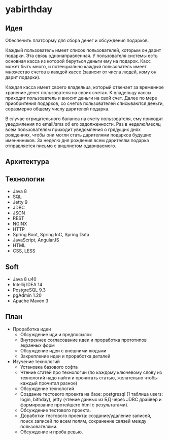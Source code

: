 # yabirthday

## Идея

Обеспечить платформу для сбора денег и обсуждения подарков. 

Каждый пользователь имеет список пользователей, которым он дарит подарки. Эта связь однонаправленная. У пользователя системы есть основная касса из которой беруться деньги ему на подарок. Касс может быть много, и потенциально каждый пользователь имеет множество счетов в каждой кассе (зависит от числа людей, кому он дарит подарки). 

Каждая касса имеет своего владельца, который отвечает за временное хранение денег пользователя на своих счетах. К владельцу кассы приходит пользователь и вносит деньги на свой счет. Далее по мере приобритения подарков, со счетов пользователей списываются деньги, соразмерно общему числу дарителей подарка.

В случае отрицательного баланса на счету пользователя, ему приходят уведомления по email/sms об его задолженности. Раз в неделю/месяц всем пользователям приходит уведомления о грядущих днях рождениях, чтобы они могли стать дарителями подарков будуших именниников. За неделю дня рождения всем даритеялм подарка отправляется письмо с вишлистом одариваемого. 

## Архитектура

## Технологии

* Java 8
* SQL
* Jetty 9
* JDBC
* JSON
* REST
* NGINX
* HTTP
* Spring Boot, Spring IoC, Spring Data
* JavaScript, AngularJS
* HTML
* CSS, LESS

## Soft

* Java 8 u40
* Intellij IDEA 14
* PostgreSQL 9.3
* pgAdmin 1.20
* Apache Maven 3

## План

* Проработка идеи
  * Обсуждение иди и предпосылок
  * Внутреннее согласование идеи и проработка прототипов экранных форм
  * Обсуждение идеи с внешними людьми
  * Закрепление идеи и проработка деталей
* Изучение технологий
  * Установка базового софта
  * Чтение статей про технологии (по каждому ключевому слову из технологий надо найти и прочитать статью, желательно чтобы каждый прочитал разное)
  * Обсуждение технологий 
  * Создание тестового проекта на базе: postgresql (1 таблица users: login, bithday), jetty (чтение данных из БД через JDBC драйвер и формирование протейшего html с результатами).
  * Обсуждение тестового проекта.
  * Доработки тестового проекта: создание/удаление записей, поиск записей по всем полям, сохранение связей между пользователями.
  * Обсуждение и проба ревью.
